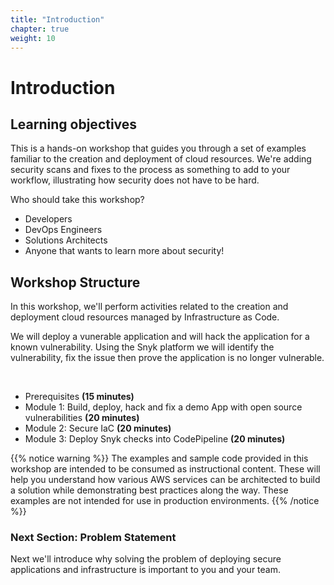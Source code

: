 ```yaml
---
title: "Introduction"
chapter: true
weight: 10
---
```


# Introduction

## Learning objectives

This is a hands-on workshop that guides you through a set of examples familiar to the creation and deployment of cloud resources.  We're adding security scans and fixes to the process as something to add to your workflow, illustrating how security does not have to be hard.

Who should take this workshop?

* Developers
* DevOps Engineers
* Solutions Architects
* Anyone that wants to learn more about security!

## Workshop Structure

In this workshop, we'll perform activities related to the creation and deployment cloud resources managed by Infrastructure as Code.  

We will deploy a vunerable application and will hack the application for a known vulnerability. 
Using the Snyk platform we will identify the vulnerability, fix the issue then prove the application is no longer vulnerable.

<br>

- Prerequisites **(15 minutes)**
- Module 1: Build, deploy, hack and fix a demo App with open source vulnerabilities  **(20 minutes)**
- Module 2: Secure IaC  **(20 minutes)**
- Module 3: Deploy Snyk checks into CodePipeline **(20 minutes)**


{{% notice warning %}}
The examples and sample code provided in this workshop are intended to be consumed as instructional content. These will help you understand how various AWS services can be architected to build a solution while demonstrating best practices along the way. These examples are not intended for use in production environments.
{{% /notice %}}

### Next Section: Problem Statement
Next we'll introduce why solving the problem of deploying secure applications and infrastructure is important to you and your team.
